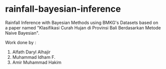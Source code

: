 # rainfall-bayesian-inference
Rainfall Inference with Bayesian Methods using BMKG's Datasets based on a paper named 
"Klasifikasi Curah Hujan di Provinsi Bali Berdasarkan Metode Naive Bayesian".

Work done by :
1. Alfath Daryl Alhajir
2. Muhammad Idham F.
3. Amir Muhammad Hakim
